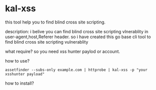 # kal-xss
this tool help you to find blind  cross site scripting.


description: i belive you can find blind cross site scripting vlnerablity in user-agent,host,Referer header. so i have created this go base cli tool to find blind cross site scripting vulnerablity

what require?
so you need xss hunter paylod or account.

how to use?

``` assetfinder --subs-only example.com | httprobe | kal-xss -p "your xsshunter payload" ```

how to install?
